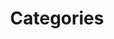 ---
layout: categories
classes: wide
title: Categories
permalink: /categories/
author_profile: true
---